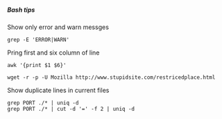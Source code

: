 ##### Bash tips

Show only error and warn messges
```
grep -E 'ERROR|WARN'
```

Pring first and six column of line
```
awk '{print $1 $6}'
```
```
wget -r -p -U Mozilla http://www.stupidsite.com/restricedplace.html
```

Show duplicate lines in current files
```
grep PORT ./* | uniq -d
grep PORT ./* | cut -d '=' -f 2 | uniq -d
```
